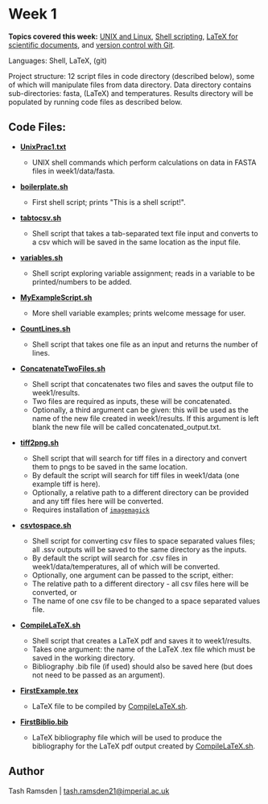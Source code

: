 # Week 1

**Topics covered this week:** [UNIX and Linux](https://mhasoba.github.io/TheMulQuaBio/notebooks/01-Unix.html), [Shell scripting](https://mhasoba.github.io/TheMulQuaBio/notebooks/02-ShellScripting.html), [LaTeX for scientific documents](https://mhasoba.github.io/TheMulQuaBio/notebooks/04-LaTeX.html), and [version control with Git](https://mhasoba.github.io/TheMulQuaBio/notebooks/03-Git.html).

Languages: Shell, LaTeX, (git)

Project structure: 12 script files in code directory (described below), some of which will manipulate files from data directory. Data directory contains sub-directories: fasta, (LaTeX) and temperatures. Results directory will be populated by running code files as described below.

## Code Files:

* [**UnixPrac1.txt**](code/UnixPrac1.txt)
  * UNIX shell commands which perform calculations on data in FASTA files in week1/data/fasta.
  
* [**boilerplate.sh**](code/boilerplate.sh)
  * First shell script; prints "This is a shell script!".
  
* [**tabtocsv.sh**](code/tabtocsv.sh)
  * Shell script that takes a tab-separated text file input and converts to a csv which will be saved in the same location as the input file.
  
* [**variables.sh**](code/variables.sh)
  * Shell script exploring variable assignment; reads in a variable to be printed/numbers to be added.
  
* [**MyExampleScript.sh**](code/MyExampleScript.sh)
  * More shell variable examples; prints welcome message for user.
  
* [**CountLines.sh**](code/CountLines.sh)
  * Shell script that takes one file as an input and returns the number of lines.
  
* [**ConcatenateTwoFiles.sh**](code/ConcatenateTwoFiles.sh)
  * Shell script that concatenates two files and saves the output file to week1/results.
  * Two files are required as inputs, these will be concatenated.
  * Optionally, a third argument can be given: this will be used as the name of the new file created in week1/results. If this argument is left blank the new file will be called concatenated_output.txt.
  
* [**tiff2png.sh**](code/tiff2png.sh)
  * Shell script that will search for tiff files in a directory and convert them to pngs to be saved in the same location.
  * By default the script will search for tiff files in week1/data (one example tiff is here).
  * Optionally, a relative path to a different directory can be provided and any tiff files here will be converted.
  * Requires installation of [`imagemagick`](https://imagemagick.org/index.php)

* [**csvtospace.sh**](code/csvtospace.sh)
  * Shell script for converting csv files to space separated values files; all .ssv outputs will be saved to the same directory as the inputs.
  * By default the script will search for .csv files in week1/data/temperatures, all of which will be converted.
  * Optionally, one argument can be passed to the script, either:
  * The relative path to a different directory - all csv files here will be converted, or
  * The name of one csv file to be changed to a space separated values file.

* [**CompileLaTeX.sh**](code/CompileLaTeX.sh)
  * Shell script that creates a LaTeX pdf and saves it to week1/results. 
  * Takes one argument: the name of the LaTeX .tex file which must be saved in the working directory.
  * Bibliography .bib file (if used) should also be saved here (but does not need to be passed as an argument).

* [**FirstExample.tex**](code/FirstExample.tex)
    * LaTeX file to be compiled by [CompileLaTeX.sh](code/CompileLaTeX.sh).

* [**FirstBiblio.bib**](code/FirstBiblio.bib)
    * LaTeX bibliography file which will be used to produce the bibliography for the LaTeX pdf output created by [CompileLaTeX.sh](code/CompileLaTeX.sh).

## Author

Tash Ramsden | tash.ramsden21@imperial.ac.uk
